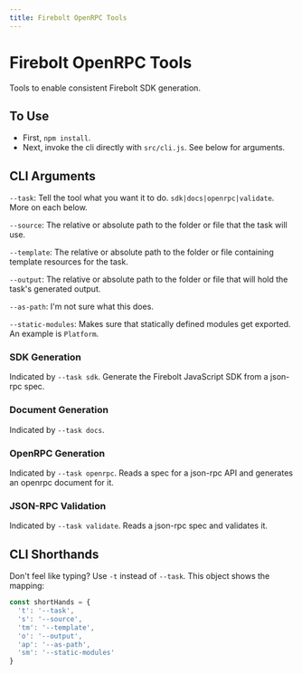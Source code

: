 ```yaml
---
title: Firebolt OpenRPC Tools
---
```

# Firebolt OpenRPC Tools
Tools to enable consistent Firebolt SDK generation.

## To Use

  - First, `npm install`.
  - Next, invoke the cli directly with `src/cli.js`. See below for arguments.

## CLI Arguments

`--task`: Tell the tool what you want it to do. `sdk|docs|openrpc|validate`. More on each below.

`--source`: The relative or absolute path to the folder or file that the task will use.

`--template`: The relative or absolute path to the folder or file containing template resources for the task.

`--output`: The relative or absolute path to the folder or file that will hold the task's generated output.

`--as-path`: I'm not sure what this does.

`--static-modules`: Makes sure that statically defined modules get exported. An example is `Platform`.

### SDK Generation

Indicated by `--task sdk`. Generate the Firebolt JavaScript SDK from a json-rpc spec.

### Document Generation

Indicated by `--task docs`.

### OpenRPC Generation

Indicated by `--task openrpc`. Reads a spec for a json-rpc API and generates an openrpc document for it.

### JSON-RPC Validation

Indicated by `--task validate`. Reads a json-rpc spec and validates it.

## CLI Shorthands

Don't feel like typing? Use `-t` instead of `--task`. This object shows the mapping:

```js
const shortHands = {
  't': '--task',
  's': '--source',
  'tm': '--template',
  'o': '--output',
  'ap': '--as-path',
  'sm': '--static-modules'
}
```
